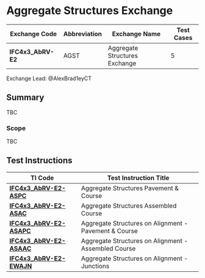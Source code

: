 # Aggregate Structures Exchange

| Exchange Code      | Abbreviation | Exchange Name                 | Test Cases |
|--------------------|--------------|-------------------------------|------------|
| **IFC4x3_AbRV-E2** | AGST         | Aggregate Structures Exchange | 5          |

Exchange Lead: @AlexBrad1eyCT

## Summary

TBC

### Scope

TBC

## Test Instructions

| TI Code                             | Test Instruction Title                                |
|-------------------------------------|-------------------------------------------------------|
| [**IFC4x3_AbRV-E2-ASPC**](./ASPC)   | Aggregate Structures Pavement & Course                |
| [**IFC4x3_AbRV-E2-ASAC**](./ASAC)   | Aggregate Structures Assembled Course                 |
| [**IFC4x3_AbRV-E2-ASAPC**](./ASAPC) | Aggregate Structures on Alignment - Pavement & Course |
| [**IFC4x3_AbRV-E2-ASAAC**](./ASAAC) | Aggregate Structures on Alignment - Assembled Course  |
| [**IFC4x3_AbRV-E2-EWAJN**](./ASAJN) | Aggregate Structures on Alignment - Junctions         |
